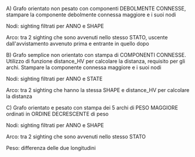 A) Grafo orientato non pesato con componenti DEBOLMENTE CONNESSE, stampare la componente debolmente connessa maggiore e i suoi nodi

Nodi: sighting filtrati per ANNO e SHAPE

Arco: tra 2 sighting che sono avvenuti nello stesso STATO, uscente dall'avvistamento avvenuto prima e entrante in quello dopo

B) Grafo semplice non orientato con stampa di COMPONENTI CONNESSE. Utilizzo di funzione distance_HV per calcolare la distanza, requisito per gli archi. Stampare la componente connessa maggiore e i suoi nodi

Nodi: sighting filtrati per ANNO e STATE

Arco: tra 2 sighting che hanno la stessa SHAPE e distance_HV per calcolare la distanza

C) Grafo orientato e pesato con stampa dei 5 archi di PESO MAGGIORE ordinati in ORDINE DECRESCENTE di peso

Nodi: sighting filtrati per ANNO e SHAPE

Arco: tra 2 sighting che sono avvenuti nello stesso STATO

Peso: differenza delle due longitudini
